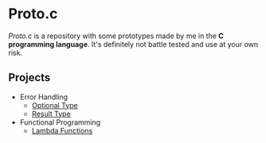 # Proto.c

*Proto.c* is a repository with some prototypes made by me in the **C programming language**.
It's definitely not battle tested and use at your own risk.


## Projects

- Error Handling
  - [Optional Type](./error_handling/optional)
  - [Result Type](./error_handling/result)
- Functional Programming
  - [Lambda Functions](./functional/lambda)
